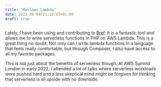 ```yaml
---
title: "Maslows Lambda"
date: 2023-09-04T21:18:07+01:00
draft: true
---
```


Lately, I have been using and contributing to [Bref](https://bref.sh/). It is a fantastic tool and allows me to write serverless functions
in PHP on AWS Lambda. This is a great thing no doubt. Not only can I write lambda functions in a language that feels really comfortable, 
but through Composer, I also have access to all my favorite packages.

This is not just about the benefits of serverless though. At AWS Summit London in early 2022, I attended a lot of talks where serverless 
workloads were pushed hard and a less skeptical mind might be forgiven for thinking that serverless is all upside with no downside.
